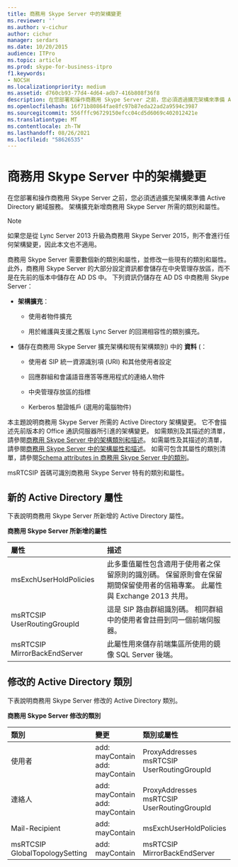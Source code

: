 ```yaml
---
title: 商務用 Skype Server 中的架構變更
ms.reviewer: ''
ms.author: v-cichur
author: cichur
manager: serdars
ms.date: 10/20/2015
audience: ITPro
ms.topic: article
ms.prod: skype-for-business-itpro
f1.keywords:
- NOCSH
ms.localizationpriority: medium
ms.assetid: d760cb93-77d4-4d64-adb7-416b808f36f8
description: 在您部署和操作商務用 Skype Server 之前，您必須透過擴充架構來準備 Active Directory 網域服務。 架構擴充新增商務用 Skype Server 所需的類別和屬性。
ms.openlocfilehash: 16f71b80864fae8fc97b87eda22ad2a9594c3987
ms.sourcegitcommit: 556fffc96729150efcc04cd5d6069c402012421e
ms.translationtype: MT
ms.contentlocale: zh-TW
ms.lasthandoff: 08/26/2021
ms.locfileid: "58626535"
---
```

# <a name="schema-changes-in-skype-for-business-server"></a>商務用 Skype Server 中的架構變更
 
在您部署和操作商務用 Skype Server 之前，您必須透過擴充架構來準備 Active Directory 網域服務。 架構擴充新增商務用 Skype Server 所需的類別和屬性。

> [!NOTE]
> 如果您是從 Lync Server 2013 升級為商務用 Skype Server 2015，則不會進行任何架構變更，因此本文也不適用。
  
商務用 Skype Server 需要數個新的類別和屬性，並修改一些現有的類別和屬性。 此外，商務用 Skype Server 的大部分設定資訊都會儲存在中央管理存放區，而不是在先前的版本中儲存在 AD DS 中。 下列資訊仍儲存在 AD DS 中商務用 Skype Server：
  
- **架構擴充**：
    
  - 使用者物件擴充
    
  - 用於維護與支援之舊版 Lync Server 的回溯相容性的類別擴充。
    
- 儲存在商務用 Skype Server 擴充架構和現有架構類別) 中的 **資料** (：
    
  - 使用者 SIP 統一資源識別項 (URI) 和其他使用者設定
    
  - 回應群組和會議語音應答等應用程式的連絡人物件
    
  - 中央管理存放區的指標
    
  - Kerberos 驗證帳戶 (選用的電腦物件) 
    
本主題說明商務用 Skype Server 所需的 Active Directory 架構變更。 它不會描述先前版本的 Office 通訊伺服器所引進的架構變更。 如需類別及其描述的清單，請參閱[商務用 Skype Server 中的架構類別和描述](schema-classes-and-descriptions.md)。 如需屬性及其描述的清單，請參閱[商務用 Skype Server 中的架構屬性和描述](schema-attributes-and-descriptions.md)。 如需可包含其屬性的類別清單，請參閱[Schema attributes in 商務用 Skype Server 中的類別](schema-attributes-by-class.md)。
  
msRTCSIP 首碼可識別商務用 Skype Server 特有的類別和屬性。
  
## <a name="new-active-directory-attributes"></a>新的 Active Directory 屬性

下表說明商務用 Skype Server 所新增的 Active Directory 屬性。
  
**商務用 Skype Server 所新增的屬性**

|**屬性**|**描述**|
|:-----|:-----|
|msExchUserHoldPolicies  <br/> |此多重值屬性包含適用于使用者之保留原則的識別碼。 保留原則會在保留期間保留使用者的信箱專案。 此屬性與 Exchange 2013 共用。  <br/> |
|msRTCSIP UserRoutingGroupId  <br/> |這是 SIP 路由群組識別碼。 相同群組中的使用者會註冊到同一個前端伺服器。  <br/> |
|msRTCSIP MirrorBackEndServer  <br/> |此屬性用來儲存前端集區所使用的鏡像 SQL Server 後端。  <br/> |
   
## <a name="modified-active-directory-classes"></a>修改的 Active Directory 類別

下表說明商務用 Skype Server 修改的 Active Directory 類別。
  
**商務用 Skype Server 修改的類別**

|**類別**|**變更**|**類別或屬性**|
|:-----|:-----|:-----|
|使用者  <br/> |add: mayContain  <br/> add: mayContain  <br/> |ProxyAddresses  <br/> msRTCSIP UserRoutingGroupId  <br/> |
|連絡人  <br/> |add: mayContain  <br/> add: mayContain  <br/> |ProxyAddresses  <br/> msRTCSIP UserRoutingGroupId  <br/> |
|Mail-Recipient  <br/> |add: mayContain  <br/> |msExchUserHoldPolicies  <br/> |
|msRTCSIP GlobalTopologySetting  <br/> |add: mayContain  <br/> |msRTCSIP MirrorBackEndServer  <br/> |
   

